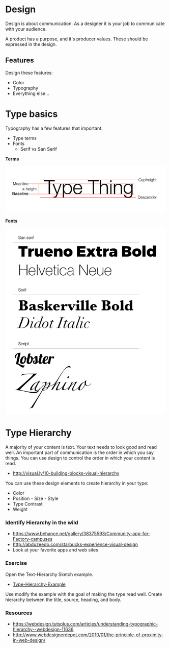 # Design

Design is about communication. As a designer it is your job to communicate
with your audience.

A product has a purpose, and it's producer values. These should be expressed
in the design.

## Features

Design these features:

- Color
- Typography
- Everything else...

# Type basics

Typography has a few features that important.

- Type terms
- Fonts
  - Serif vs San Serif

__Terms__

![Type-Terms](/Notes/Type-Terms.png)

__Fonts__

![Fonts](/Notes/Type-Types.png)


# Type Hierarchy

A majority of your content is text. Your text needs to look good and read well.
An important part of communication is the order in which you say things. You
can use design to control the order in which your content is read.

- http://visual.ly/10-building-blocks-visual-hierarchy

You can use these design elements to create hierarchy in your type:

- Color
- Position
- Size
- Style
- Type Contrast
- Weight

### Identify Hierarchy in the wild

- https://www.behance.net/gallery/38375593/Community-app-for-Factory-campuses
- http://abduzeedo.com/starbucks-experience-visual-design
- Look at your favorite apps and web sites

### Exercise

Open the Text-Hierarchy Sketch example.  

- [Type-Hierarchy-Example](./exercise/)

Use modify the example with the goal of making the type read well. Create
hierarchy between the title, source, heading, and body.

### Resources

- https://webdesign.tutsplus.com/articles/understanding-typographic-hierarchy--webdesign-11636
- http://www.webdesignerdepot.com/2010/01/the-principle-of-proximity-in-web-design/
